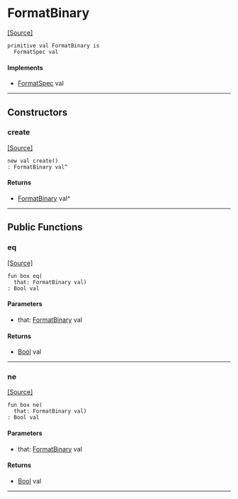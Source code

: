 # FormatBinary
<span class="source-link">[[Source]](src/format/format_spec.md#L6)</span>
```pony
primitive val FormatBinary is
  FormatSpec val
```

#### Implements

* [FormatSpec](format-FormatSpec.md) val

---

## Constructors

### create
<span class="source-link">[[Source]](src/format/format_spec.md#L6)</span>


```pony
new val create()
: FormatBinary val^
```

#### Returns

* [FormatBinary](format-FormatBinary.md) val^

---

## Public Functions

### eq
<span class="source-link">[[Source]](src/format/format_spec.md#L7)</span>


```pony
fun box eq(
  that: FormatBinary val)
: Bool val
```
#### Parameters

*   that: [FormatBinary](format-FormatBinary.md) val

#### Returns

* [Bool](builtin-Bool.md) val

---

### ne
<span class="source-link">[[Source]](src/format/format_spec.md#L7)</span>


```pony
fun box ne(
  that: FormatBinary val)
: Bool val
```
#### Parameters

*   that: [FormatBinary](format-FormatBinary.md) val

#### Returns

* [Bool](builtin-Bool.md) val

---

